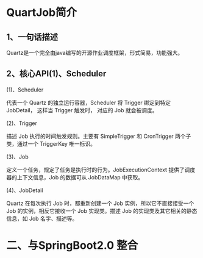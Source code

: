 # QuartJob简介

## 1、一句话描述

 Quartz是一个完全由java编写的开源作业调度框架，形式简易，功能强大。 

## 2、核心API(1)、Scheduler

 (1)、Scheduler 

代表一个 Quartz 的独立运行容器，Scheduler 将 Trigger 绑定到特定 JobDetail， 这样当 Trigger 触发时， 对应的 Job 就会被调度。

(2)、Trigger

描述 Job 执行的时间触发规则。主要有 SimpleTrigger 和 CronTrigger 两个子类，通过一个 TriggerKey 唯一标识。

(3)、Job

定义一个任务，规定了任务是执行时的行为。JobExecutionContext 提供了调度器的上下文信息，Job 的数据可从 JobDataMap 中获取。

(4)、JobDetail

Quartz 在每次执行 Job 时，都重新创建一个 Job 实例，所以它不直接接受一个 Job 的实例，相反它接收一个 Job 实现类。描述 Job 的实现类及其它相关的静态信息，如 Job 名字、描述等。

# 二、与SpringBoot2.0 整合


